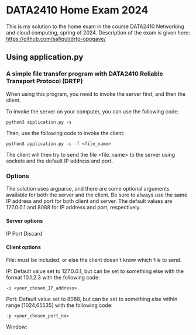 # DATA2410 Home Exam 2024
This is my solution to the home exam in the course DATA2410 Networking and cloud computing, spring of 2024. 
Description of the exam is given here: https://github.com/safiqul/drtp-oppgave/

## Using application.py
### A simple file transfer program with DATA2410 Reliable Transport Protocol (DRTP)
When using this program, you need to invoke the server first, and then the client. 

To invoke the server on your computer, you can use the following code:

`python3 application.py -s`

Then, use the following code to invoke the client:

`python3 application.py -c -f <file_name>`

The client will then try to send the file <file_name> to the server using sockets and the default IP address and port. 

### Options
The solution uses argparse, and there are some optional arguments available for both the server and the client. 
Be sure to always use the same IP address and port for both client and server. The default values are 127.0.0.1 and 8088 for IP address and port, respectively. 

#### Server options
IP
Port
Discard

#### Client options
File: must be included, or else the client doesn't know which file to send. 


IP: Default value set to 127.0.0.1, but can be set to something else with the format 10.1.2.3 with the following code:

`-i <your_chosen_IP_address>`

Port: Default value set to 8088, but can be set to something else within range [1024,65535] with the following code:

`-p <your_chosen_port_no>`

Window: 


